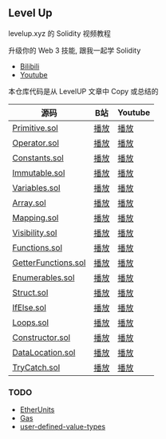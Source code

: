 ## Level Up

levelup.xyz 的 Solidity 视频教程

升级你的 Web 3 技能, 跟我一起学 Solidity

- [Bilibili](https://space.bilibili.com/407827717)
- [Youtube](https://www.youtube.com/playlist?list=PLQVdFP10UFttpwQFP3j-0kULb8gAdYfWl)

本仓库代码是从 LevelUP 文章中 Copy 或总结的

| 源码                                             | B站                                                  | Youtube                                             |
| ------------------------------------------------ | ---------------------------------------------------- | --------------------------------------------------- |
| [Primitive.sol](./src/Primitive.sol)             | [播放](https://www.bilibili.com/video/BV1ZXyfYmEGd/) | [播放](https://www.youtube.com/watch?v=SrT3O10XOKc) |
| [Operator.sol](./src/Operator.sol)               | [播放](https://www.bilibili.com/video/BV1FdykYrEb8/) | [播放](https://www.youtube.com/watch?v=DIHHiNt6TZQ) |
| [Constants.sol](./src/Constants.sol)             | [播放](https://www.bilibili.com/video/BV1KoyUYNE4m/) | [播放](https://www.youtube.com/watch?v=IHIf3e5jFIY) |
| [Immutable.sol](./src/Immutable.sol)             | [播放](https://www.bilibili.com/video/BV1WG1EY2E4S/) | [播放](https://www.youtube.com/watch?v=3btM3pAO1tY) |
| [Variables.sol](./src/Variables.sol)             | [播放](https://www.bilibili.com/video/BV1KnSbYdEXm/) | [播放](https://www.youtube.com/watch?v=pdFeQ7Ahaoc) |
| [Array.sol](./src/Array.sol)                     | [播放](https://www.bilibili.com/video/BV1zcSHYxEgW/) | [播放](https://www.youtube.com/watch?v=rzcD5U-pmQ0) |
| [Mapping.sol](./src/Mapping.sol)                 | [播放](https://www.bilibili.com/video/BV15TDAYYEgF/) | [播放](https://www.youtube.com/watch?v=nz9vowt__qM) |
| [Visibility.sol](./src/Visiblity.sol)            | [播放](https://www.bilibili.com/video/BV1EwDNYyELn/) | [播放](https://www.youtube.com/watch?v=S1vPZ1Gecy0) |
| [Functions.sol](./src/Functions.sol)             | [播放](https://www.bilibili.com/video/BV1H9DLYSEZW/) | [播放](https://www.youtube.com/watch?v=qoWQFqb6UkQ) |
| [GetterFunctions.sol](./src/GetterFunctions.sol) | [播放](https://www.bilibili.com/video/BV19GDDYeEb3/) | [播放](https://www.youtube.com/watch?v=NaD2pcXQKEs) |
| [Enumerables.sol](./src/Enumerables.sol)         | [播放](https://www.bilibili.com/video/BV1LFDvYtEhJ/) | [播放](https://www.youtube.com/watch?v=heyubb7LFtM) |
| [Struct.sol](./src/Struct.sol)                   | [播放](https://www.bilibili.com/video/BV1CEDkYtELc/) | [播放](https://www.youtube.com/watch?v=h1Ijjh5-pzE) |
| [IfElse.sol](./src/IfElse.sol)                   | [播放](https://www.bilibili.com/video/BV1WhmrYSEaR/) | [播放](https://www.youtube.com/watch?v=xoTvFqca6Wk) |
| [Loops.sol](./src/Loops.sol)                     | [播放](https://www.bilibili.com/video/BV1WomHYcEBT/) | [播放](https://www.youtube.com/watch?v=3p-VC5RY840) |
| [Constructor.sol](./src/Constructor.sol)         | [播放](https://www.bilibili.com/video/BV1jxmhYVESZ/) | [播放](https://www.youtube.com/watch?v=m2ZV4-Gm1CQ) |
| [DataLocation.sol](./src/DataLocations.sol)      | [播放](https://www.bilibili.com/video/BV1tGUuYiEvA/) | [播放](https://www.youtube.com/watch?v=hmWphHHyZKw) |
| [TryCatch.sol](./src/TryCatch.sol)               | [播放](https://www.bilibili.com/video/BV1tGUuYiEvA/) | [播放](https://www.youtube.com/watch?v=hmWphHHyZKw) |

### TODO

- [EtherUnits](./src/EtherUnits.sol)
- [Gas](./src/Gas.sol)
- [user-defined-value-types](https://solidity-by-example.org/user-defined-value-types/)
